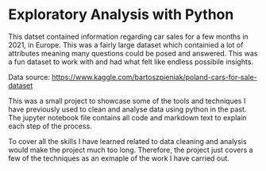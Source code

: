 # Exploratory Analysis with Python

This datset contained information regarding car sales for a few months in 2021, in Europe. This was a fairly large dataset which containied a lot of attributes meaning many questions could be posed and answered. This was a fun dataset to work with and had what felt like endless possibile insights. 

Data source: https://www.kaggle.com/bartoszpieniak/poland-cars-for-sale-dataset

This was a small project to showcase some of the tools and techniques I have previously used to clean and analyse data using python in the past. The jupyter notebook file contains all code and markdown text to explain each step of the process. 

To cover all the skills I have learned related to data cleaning and analysis would make the project much too long. Therefore, the project just covers a few of the techniques as an exmaple of the work I have carried out.  
